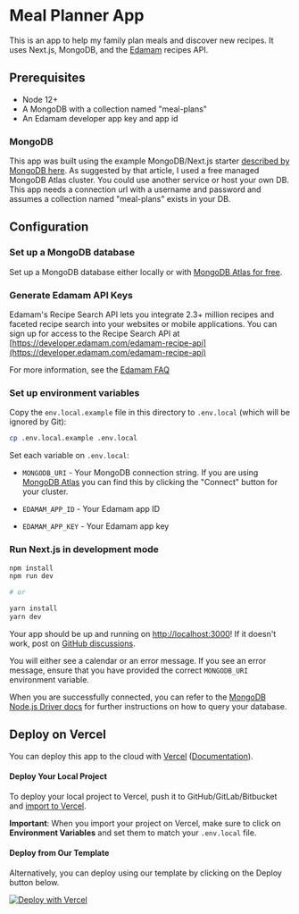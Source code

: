 # Meal Planner App

This is an app to help my family plan meals and discover new recipes. It uses Next.js, MongoDB, and the [Edamam](https://developer.edamam.com/) recipes API.

## Prerequisites

- Node 12+
- A MongoDB with a collection named "meal-plans"
- An Edamam developer app key and app id

### MongoDB

This app was built using the example MongoDB/Next.js starter [described by MongoDB here](https://www.mongodb.com/developer/how-to/nextjs-with-mongodb/). As suggested by that article, I used a free managed MongoDB Atlas cluster. You could use another service or host your own DB. This app needs a connection url with a username and password and assumes a collection named "meal-plans" exists in your DB.

## Configuration

### Set up a MongoDB database

Set up a MongoDB database either locally or with [MongoDB Atlas for free](https://mongodb.com/atlas).

### Generate Edamam API Keys

Edamam's Recipe Search API lets you integrate 2.3+ million recipes and faceted recipe search into your websites or mobile applications. You can sign up for access to the Recipe Search API at [https://developer.edamam.com/edamam-recipe-api](https://developer.edamam.com/edamam-recipe-api)

For more information, see the [Edamam FAQ](https://developer.edamam.com/api/faq)

### Set up environment variables

Copy the `env.local.example` file in this directory to `.env.local` (which will be ignored by Git):

```bash
cp .env.local.example .env.local
```

Set each variable on `.env.local`:

- `MONGODB_URI` - Your MongoDB connection string. If you are using [MongoDB Atlas](https://mongodb.com/atlas) you can find this by clicking the "Connect" button for your cluster.

- `EDAMAM_APP_ID` - Your Edamam app ID

- `EDAMAM_APP_KEY` - Your Edamam app key

### Run Next.js in development mode

```bash
npm install
npm run dev

# or

yarn install
yarn dev
```

Your app should be up and running on [http://localhost:3000](http://localhost:3000)! If it doesn't work, post on [GitHub discussions](https://github.com/vercel/next.js/discussions).

You will either see a calendar or an error message. If you see an error message, ensure that you have provided the correct `MONGODB_URI` environment variable.

When you are successfully connected, you can refer to the [MongoDB Node.js Driver docs](https://mongodb.github.io/node-mongodb-native/3.4/tutorials/collections/) for further instructions on how to query your database.

## Deploy on Vercel

You can deploy this app to the cloud with [Vercel](https://vercel.com?utm_source=github&utm_medium=readme&utm_campaign=next-example) ([Documentation](https://nextjs.org/docs/deployment)).

#### Deploy Your Local Project

To deploy your local project to Vercel, push it to GitHub/GitLab/Bitbucket and [import to Vercel](https://vercel.com/new?utm_source=github&utm_medium=readme&utm_campaign=next-example).

**Important**: When you import your project on Vercel, make sure to click on **Environment Variables** and set them to match your `.env.local` file.

#### Deploy from Our Template

Alternatively, you can deploy using our template by clicking on the Deploy button below.

[![Deploy with Vercel](https://vercel.com/button)](https://vercel.com/new/git/external?repository-url=https://github.com/vercel/next.js/tree/canary/examples/with-mongodb&project-name=with-mongodb&repository-name=with-mongodb&env=MONGODB_URI,MONGODB_DB&envDescription=Required%20to%20connect%20the%20app%20with%20MongoDB)
